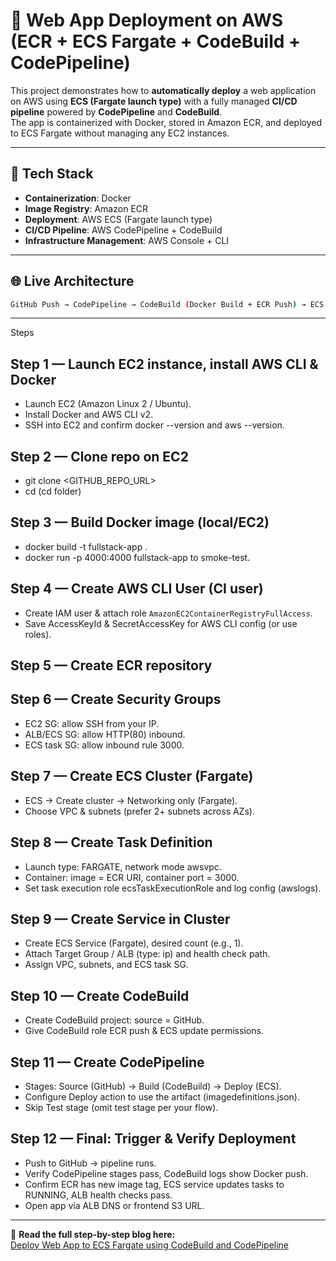 # 🚀 Web App Deployment on AWS (ECR + ECS Fargate + CodeBuild + CodePipeline)

This project demonstrates how to **automatically deploy** a web application on AWS using **ECS (Fargate launch type)** with a fully managed **CI/CD pipeline** powered by **CodePipeline** and **CodeBuild**.  
The app is containerized with Docker, stored in Amazon ECR, and deployed to ECS Fargate without managing any EC2 instances.

---

## 🧰 Tech Stack

- **Containerization**: Docker
- **Image Registry**: Amazon ECR
- **Deployment**: AWS ECS (Fargate launch type)
- **CI/CD Pipeline**: AWS CodePipeline + CodeBuild
- **Infrastructure Management**: AWS Console + CLI

---

## 🌐 Live Architecture
```bash
GitHub Push → CodePipeline → CodeBuild (Docker Build + ECR Push) → ECS Fargate → Live App
```


---

Steps

## Step 1 — Launch EC2 instance, install AWS CLI & Docker

- Launch EC2 (Amazon Linux 2 / Ubuntu).
- Install Docker and AWS CLI v2.
- SSH into EC2 and confirm docker --version and aws --version.

## Step 2 — Clone repo on EC2

- git clone <GITHUB_REPO_URL>
- cd <repo-folder> (cd folder)

## Step 3 — Build Docker image (local/EC2)

- docker build -t fullstack-app .
- docker run -p 4000:4000 fullstack-app to smoke-test.

## Step 4 — Create AWS CLI User (CI user)

- Create IAM user & attach role ``AmazonEC2ContainerRegistryFullAccess``.
- Save AccessKeyId & SecretAccessKey for AWS CLI config (or use roles).

## Step 5 — Create ECR repository

## Step 6 — Create Security Groups

- EC2 SG: allow SSH from your IP.
- ALB/ECS SG: allow HTTP(80) inbound.
- ECS task SG: allow inbound rule 3000.

## Step 7 — Create ECS Cluster (Fargate)

- ECS → Create cluster → Networking only (Fargate).
- Choose VPC & subnets (prefer 2+ subnets across AZs).

## Step 8 — Create Task Definition

- Launch type: FARGATE, network mode awsvpc.
- Container: image = ECR URI, container port = 3000.
- Set task execution role ecsTaskExecutionRole and log config (awslogs).

## Step 9 — Create Service in Cluster

- Create ECS Service (Fargate), desired count (e.g., 1).
- Attach Target Group / ALB (type: ip) and health check path.
- Assign VPC, subnets, and ECS task SG.

## Step 10 — Create CodeBuild

- Create CodeBuild project: source = GitHub.
- Give CodeBuild role ECR push & ECS update permissions.

## Step 11 — Create CodePipeline

- Stages: Source (GitHub) → Build (CodeBuild) → Deploy (ECS).
- Configure Deploy action to use the artifact (imagedefinitions.json).
- Skip Test stage (omit test stage per your flow).

## Step 12 — Final: Trigger & Verify Deployment

- Push to GitHub → pipeline runs.
- Verify CodePipeline stages pass, CodeBuild logs show Docker push.
- Confirm ECR has new image tag, ECS service updates tasks to RUNNING, ALB health checks pass.
- Open app via ALB DNS or frontend S3 URL.

---


📘 **Read the full step-by-step blog here:**  
[Deploy Web App to ECS Fargate using CodeBuild and CodePipeline](https://visheshblog.hashnode.dev/project-5-deploy-web-app-to-ecs-fargate-using-codebuild-and-codepipeline)




